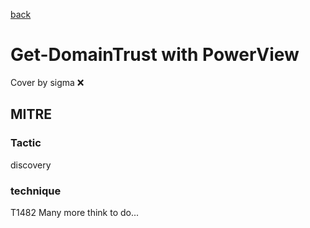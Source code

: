 [back](../index.md)
# Get-DomainTrust with PowerView
Cover by sigma :x: 
## MITRE
### Tactic
discovery
### technique
T1482
Many more think to do...